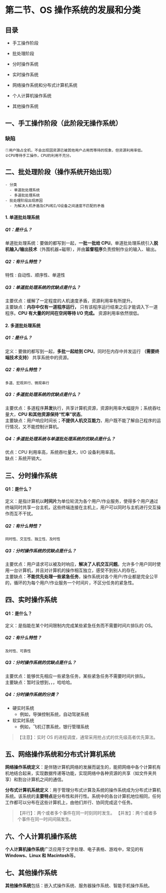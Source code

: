 # 第二节、OS 操作系统的发展和分类

## 目录

- 手工操作阶段

- 批处理阶段

- 分时操作系统

- 实时操作系统

- 网络操作系统和分布式计算机系统

- 个人计算机操作系统

- 其他操作系统

## 一、手工操作阶段（此阶段无操作系统）

### 缺陷

    ①用户独占全机，不会出现因资源已被其他用户占用而等待的现象，但资源利用率低。
    ②CPU等待手工操作，CPU的利用不充分。

## 二、批处理阶段（操作系统开始出现）

    - 分类
      - 单道批处理系统
      - 多道批处理系统
    - 批处理阶段出现原因
      - 为解决人机矛盾及CPU和I/O设备之间速度不匹配的矛盾

#### 1. 单道批处理系统

##### Q1：是什么？

单道批处理系统：要做的都写到一起，**一批一批给 CPU**。单道批处理系统引入**脱机输入/输出技术**（外围机器+磁带），并由**监督程序**负责控制作业的输入、输出。

##### Q2：有什么特性？

特性
: 自动性、顺序性、单道性

##### Q3：单道批处理系统的优缺点是什么？

主要优点：缓解了一定程度的人机速度矛盾，资源利用率有所提升。  
主要缺点：**内存中仅有一道程序运行，** 只有该程序运行结束之后才能调入下一道程序。**CPU 有大量的时间在空闲等待 I/O 完成。** 资源利用率依然很低。

#### 2. 多道批处理系统

##### Q1：是什么？

定义：要做的都写到一起，**多批一起给到 CPU**。同时在内存中并发运行 **（需要终端技术支持）** 共享系统中的资源。

##### Q2：有什么特性？

    多道、宏观并行、微观串行

##### Q3：多道批处理系统的优缺点是什么？

主要优点：多道程序**并发**执行，共享计算机资源，资源利用率大幅提升；系统吞吐量大，**CPU 和其他资源保持“忙率”状态**。  
主要缺点：用户响应时间长；**不提供人机交互能力**，用户既不能了解自己程序的运行情况，又不能控制计算机。

##### Q4：多道批处理系统与单道批处理系统的优缺点是什么？

优点：CPU 利用率高，系统吞吐量大，I/O 设备利用率高。  
缺点：系统开销大。

## 三、分时操作系统

#### Q1：是什么？

定义：是指计算机以**时间片**为单位轮流为各个用户/作业服务，使得多个用户通过终端同时共享一台主机，这些终端连接在主机上，用户可以同时与主机进行交互操作而互不干扰。

##### Q2：有什么特性？

    同时性、交互性、独立性、及时性

##### Q3：分时操作系统的优缺点是什么？

主要优点：用户请求可以被及时响应，**解决了人机交互问题**。允许多个用户同时使用一台计算机，并且对计算机的操作相互独立，感受不到别人的存在。  
主要缺点：**不能优先处理一些紧急任务**，操作系统对各个用户/作业都是完全公平的，循环的为每个用户/作业服务一个时间片，不区分任务的紧急性。

## 四、实时操作系统

#### Q1：是什么？

定义：是指能在某个时间限制内完成某些紧急任务而不需要时间片排队的 OS。

##### Q2：有什么特性？

    及时性、可靠性

##### Q3：分时操作系统的优缺点是什么？

主要优点：能够优先相应一些紧急任务，某些紧急任务不需要时间片排队。  
主要缺点：暂时没想到，，，哈哈哈。

##### Q4：分时操作系统的分类？

- 硬实时系统
  - 例如，导弹控制系统，自动驾驶系统
- 软实时系统
  - 例如，飞机订票系统，银行管理系统

> 【注意】：实时 OS 的进程调度，通常采用抢占式的优先级高者优先算法。

## 五、网络操作系统和分布式计算机系统

**网络操作系统定义**：是伴随计算机网络的发展而诞生的，能把网络中各个计算机有机地结合起来，实现数据传递等功能，实现网络中各种资源的共享（如文件夹共享）和割台计算机之间的通信。

**分布式计算机系统定义**：用于管理分布式计算及系统的操作系统成为分布式计算机系统。该系统的**主要特点**是分布性和并行性。系统中的各台计算机地位相同，任何工作都可以分布在这些计算机上，由他们并行、协同完成这个任务。

> 【并行】：两个或者多个事件在同一时刻同时发生。
> 【并发】：两个或者多个事件在同一时间间隔发生。

## 六、个人计算机操作系统

**个人计算机操作系统**广泛应用于文字处理、电子表格、游戏中，常见的有**Windows、Linux 和 Macintosh**等。

## 七、其他操作系统

**其他操作系统**包括：嵌入式操作系统、服务器操作系统、智能手机操作系统。
